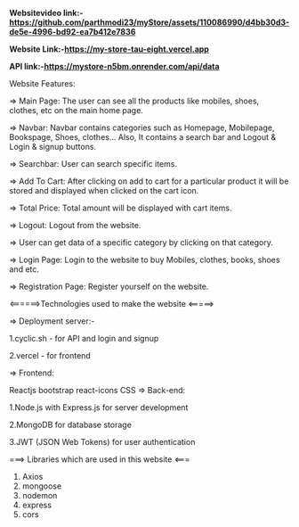 **Websitevideo link:-https://github.com/parthmodi23/myStore/assets/110086990/d4bb30d3-de5e-4996-bd92-ea7b412e7836**

**Website Link:-https://my-store-tau-eight.vercel.app**

**API link:-https://mystore-n5bm.onrender.com/api/data**

Website Features:

=> Main Page: The user can see all the products like mobiles, shoes, clothes, etc on the main home page.

=> Navbar: Navbar contains categories such as Homepage, Mobilepage, Bookspage, Shoes, clothes... Also, It contains a search bar and Logout & Login & signup buttons.

=> Searchbar: User can search specific items.

=> Add To Cart: After clicking on add to cart for a particular product it will be stored and displayed when clicked on the cart icon.

=> Total Price: Total amount will be displayed with cart items.

=> Logout: Logout from the website.

=> User can get data of a specific category by clicking on that category.

=> Login Page: Login to the website to buy Mobiles, clothes, books, shoes and etc.

=> Registration Page: Register yourself on the website.

<======>Technologies used to make the website <=====>

=> Deployment server:-

1.cyclic.sh - for API and login and signup

2.vercel - for frontend

=> Frontend:

Reactjs
bootstrap
react-icons
CSS
=> Back-end:

1.Node.js with Express.js for server development

2.MongoDB for database storage 

3.JWT (JSON Web Tokens) for user authentication

===> Libraries which are used in this website <===

1. Axios
2. mongoose
3. nodemon 
4. express 
5. cors
